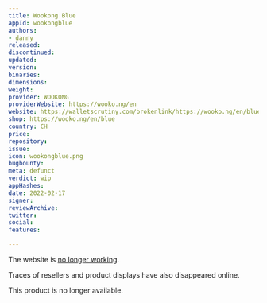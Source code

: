 ```yaml
---
title: Wookong Blue
appId: wookongblue
authors:
- danny
released: 
discontinued: 
updated: 
version: 
binaries: 
dimensions: 
weight: 
provider: WOOKONG
providerWebsite: https://wooko.ng/en
website: https://walletscrutiny.com/brokenlink/https://wooko.ng/en/blue
shop: https://wooko.ng/en/blue
country: CH
price: 
repository: 
issue: 
icon: wookongblue.png
bugbounty: 
meta: defunct
verdict: wip
appHashes: 
date: 2022-02-17
signer: 
reviewArchive: 
twitter: 
social: 
features: 

---
```


The website is [no longer working](https://twitter.com/BitcoinWalletz/status/1477479861031616517).

Traces of resellers and product displays have also disappeared online. 

This product is no longer available.